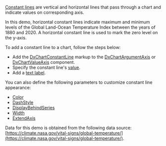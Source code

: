 [Constant lines](https://docs.devexpress.com/Blazor/DevExpress.Blazor.DxChartConstantLine) are vertical and horizontal lines that pass through a chart and indicate values on corresponding axis.  

In this demo, horizontal constant lines indicate maximum and minimum levels of the Global Land-Ocean Temperature Index between the years of 1880 and 2020. A horizontal constant line is used to mark the zero level on the y-axis. 

To add a constant line to a chart, follow the steps below: 

 - Add the [DxChartConstantLine](https://docs.devexpress.com/Blazor/DevExpress.Blazor.DxChartConstantLine) markup to the [DxChartArgumentAxis](https://docs.devexpress.com/Blazor/DevExpress.Blazor.DxChartArgumentAxis) or [DxChartValueAxis](https://docs.devexpress.com/Blazor/DevExpress.Blazor.DxChartValueAxis) component. 
 - Specify the constant line's [value](https://docs.devexpress.com/Blazor/DevExpress.Blazor.DxChartConstantLine.Value). 
 - Add a [text label](https://docs.devexpress.com/Blazor/DevExpress.Blazor.DxChartConstantLineLabel.Text). 

You can also define the following parameters to customize constant line appearance: 

- [Color](https://docs.devexpress.com/Blazor/DevExpress.Blazor.DxChartConstantLine.Color) 
- [DashStyle](https://docs.devexpress.com/Blazor/DevExpress.Blazor.DxChartConstantLine.DashStyle) 
- [DisplayBehindSeries](https://docs.devexpress.com/Blazor/DevExpress.Blazor.DxChartConstantLine.DisplayBehindSeries) 
- [Width](https://docs.devexpress.com/Blazor/DevExpress.Blazor.DxChartConstantLine.Width) 
- [ExtendAxis](https://docs.devexpress.com/Blazor/DevExpress.Blazor.DxChartConstantLine.ExtendAxis) 

Data for this demo is obtained from the following data source: [https://climate.nasa.gov/vital-signs/global-temperature/](https://climate.nasa.gov/vital-signs/global-temperature/). 
